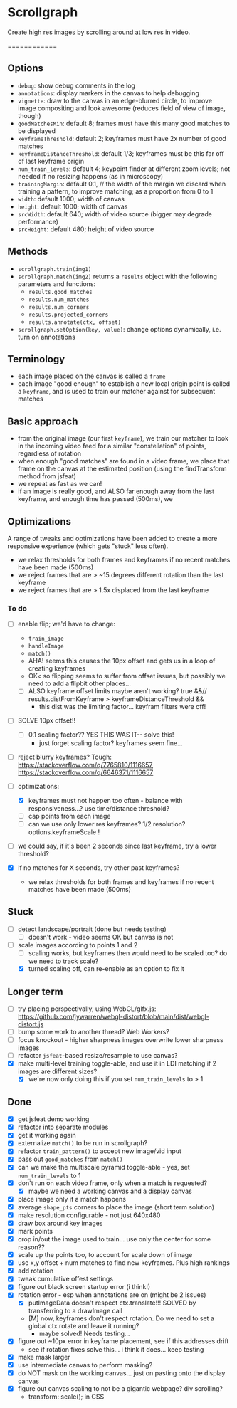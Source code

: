 # Scrollgraph

Create high res images by scrolling around at low res in video.

============

## Options

* `debug`: show debug comments in the log
* `annotations`: display markers in the canvas to help debugging
* `vignette`: draw to the canvas in an edge-blurred circle, to improve image compositing and look awesome (reduces field of view of image, though)
* `goodMatchesMin`: default 8; frames must have this many good matches to be displayed
* `keyframeThreshold`: default 2; keyframes must have 2x number of good matches
* `keyframeDistanceThreshold`: default 1/3; keyframes must be this far off of last keyframe origin
* `num_train_levels`:  default 4; keypoint finder at different zoom levels; not needed if no resizing happens (as in microscopy)
* `trainingMargin`: default 0.1, // the width of the margin we discard when training a pattern, to improve matching; as a proportion from 0 to 1
* `width`: default 1000; width of canvas
* `height`: default 1000; width of canvas
* `srcWidth`: default 640; width of video source (bigger may degrade performance)
* `srcHeight`: default 480; height of video source

## Methods

* `scrollgraph.train(img1)`
* `scrollgraph.match(img2)` returns a `results` object with the following parameters and functions:
  * `results.good_matches`
  * `results.num_matches`
  * `results.num_corners`
  * `results.projected_corners`
  * `results.annotate(ctx, offset)`
* `scrollgraph.setOption(key, value)`: change options dynamically, i.e. turn on annotations

## Terminology

* each image placed on the canvas is called a `frame`
* each image "good enough" to establish a new local origin point is called a `keyframe`, and is used to train our matcher against for subsequent matches

## Basic approach

* from the original image (our first `keyframe`), we train our matcher to look in the incoming video feed for a similar "constellation" of points, regardless of rotation
* when enough "good matches" are found in a video frame, we place that frame on the canvas at the estimated position (using the findTransform method from jsfeat)
* we repeat as fast as we can!
* if an image is really good, and ALSO far enough away from the last keyframe, and enough time has passed (500ms), we 

## Optimizations

A range of tweaks and optimizations have been added to create a more responsive experience (which gets "stuck" less often).

* we relax thresholds for both frames and keyframes if no recent matches have been made (500ms)
* we reject frames that are > ~15 degrees different rotation than the last keyframe
* we reject frames that are > 1.5x displaced from the last keyframe

### To do

* [ ] enable flip; we'd have to change:
  * `train_image`
  * `handleImage`
  * `match()`
  * AHA! seems this causes the 10px offset and gets us in a loop of creating keyframes
  * OK< so flipping seems to suffer from offset issues, but possibly we need to add a flipbit other places... 


  * [ ] ALSO keyframe offset limits maybe aren't working?
                true &&// results.distFromKeyframe > keyframeDistanceThreshold && 
       * this dist was the limiting factor... keyfram filters were off!

* [ ] SOLVE 10px offset!!
  * [ ] 0.1 scaling factor?? YES THIS WAS IT-- solve this!
    * just forget scaling factor? keyframes seem fine...

* [ ] reject blurry keyframes? Tough: https://stackoverflow.com/q/7765810/1116657, https://stackoverflow.com/q/6646371/1116657
* [ ] optimizations:
  * [x] keyframes must not happen too often - balance with responsiveness...? use time/distance threshold?
  * [ ] cap points from each image
  * [ ] can we use only lower res keyframes? 1/2 resolution? options.keyframeScale !
* [ ] we could say, if it's been 2 seconds since last keyframe, try a lower threshold?

* [x] if no matches for X seconds, try other past keyframes?
  * we relax thresholds for both frames and keyframes if no recent matches have been made (500ms)


## Stuck

* [ ] detect landscape/portrait (done but needs testing)
  * [ ] doesn't work - video seems OK but canvas is not
* [ ] scale images according to points 1 and 2
  * [ ] scaling works, but keyframes then would need to be scaled too? do we need to track scale?
  * [x] turned scaling off, can re-enable as an option to fix it

## Longer term

* [ ] try placing perspectivally, using WebGL/glfx.js: https://github.com/jywarren/webgl-distort/blob/main/dist/webgl-distort.js
* [ ] bump some work to another thread? Web Workers?
* [ ] focus knockout - higher sharpness images overwrite lower sharpness images
* [ ] refactor `jsfeat`-based resize/resample to use canvas?
* [x] make multi-level training toggle-able, and use it in LDI matching if 2 images are different sizes?
  * [x] we're now only doing this if you set `num_train_levels` to > 1

## Done

* [x] get jsfeat demo working
* [x] refactor into separate modules
* [x] get it working again
* [x] externalize `match()` to be run in scrollgraph?
* [x] refactor `train_pattern()` to accept new image/vid input
* [x] pass out `good_matches` from `match()` 
* [x] can we make the multiscale pyramid toggle-able - yes, set `num_train_levels` to 1
* [x] don't run on each video frame, only when a match is requested?
    * [x] maybe we need a working canvas and a display canvas
* [x] place image only if a match happens
* [x] average `shape_pts` corners to place the image (short term solution)
* [x] make resolution configurable - not just 640x480
* [x] draw box around key images
* [x] mark points
* [x] crop in/out the image used to train... use only the center for some reason??
* [x] scale up the points too, to account for scale down of image
* [x] use x,y offset + num matches to find new keyframes. Plus high rankings
* [x] add rotation
* [x] tweak cumulative offest settings
* [x] figure out black screen startup error (i think!)
* [x] rotation error - esp when annotations are on (might be 2 issues)
  * [x] putImageData doesn't respect ctx.translate!!! SOLVED by transferring to a drawImage call
  * [M] now, keyframes don't respect rotation. Do we need to set a global ctx.rotate and leave it running?
    * maybe solved! Needs testing...
* [x] figure out ~10px error in keyframe placement, see if this addresses drift
    * see if rotation fixes solve this... i think it does... keep testing
* [x] make mask larger
* [x] use intermediate canvas to perform masking?
* [x] do NOT mask on the working canvas... just on pasting onto the display canvas
* [x] figure out canvas scaling to not be a gigantic webpage? div scrolling?
  * transform: scale(); in CSS

